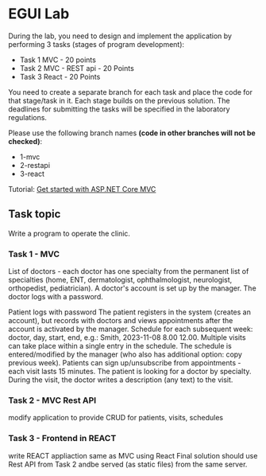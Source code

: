 # EGUI Lab

During the lab, you need to design and implement the application by performing 3 tasks (stages of program development):  

* Task 1 MVC - 20 points
* Task 2 MVC - REST api - 20 Points
* Task 3 React - 20 Points

You need to create a separate branch for each task and place the code for that stage/task in it. Each stage builds on the previous solution. The deadlines for submitting the tasks will be specified in the laboratory regulations.

Please use the following branch names **(code in other branches will not be checked)**:
* 1-mvc
* 2-restapi
* 3-react

Tutorial: [Get started with ASP.NET Core MVC](https://learn.microsoft.com/en-us/aspnet/core/tutorials/first-mvc-app/start-mvc?view=aspnetcore-6.0&tabs=visual-studio)

## Task topic

Write a program to operate the clinic.

### Task 1 - MVC

List of doctors - each doctor has one specialty from the permanent list of specialties (home, ENT, dermatologist, ophthalmologist, neurologist, orthopedist, pediatrician).
A doctor's account is set up by the manager.
The doctor logs with a password.

Patient logs with password
The patient registers in the system (creates an account), but records with doctors and views appointments after the account is activated by the manager.
Schedule for each subsequent week: doctor, day, start, end, e.g.: Smith, 2023-11-08 8.00 12.00. Multiple visits can take place within a single entry in the schedule.
The schedule is entered/modified by the manager (who also has additional option: copy previous week).
Patients can sign up/unsubscribe from appointments - each visit lasts 15 minutes. The patient is looking for a doctor by specialty.
During the visit, the doctor writes a description (any text) to the visit.

### Task 2 - MVC Rest API
modify application to provide CRUD for patients, visits, schedules

### Task 3 - Frontend in REACT
write REACT appliaction same as MVC using React
Final solution should use Rest API from Task 2 andbe served (as static files) from the same server. 

